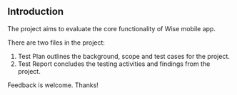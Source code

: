 ## Introduction
The project aims to evaluate the core functionality of Wise mobile app. 

There are two files in the project:
1. Test Plan outlines the background, scope and test cases for the project.
2. Test Report concludes the testing activities and findings from the project.

Feedback is welcome. Thanks!
